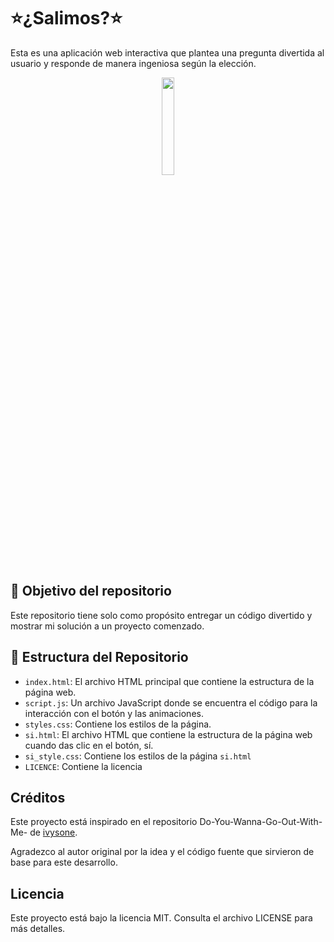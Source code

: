 # ⭐¿Salimos?⭐
Esta es una aplicación web interactiva que plantea una pregunta divertida al usuario y responde de manera ingeniosa según la elección.

<div align="center">
  <img src="https://media4.giphy.com/media/v1.Y2lkPTc5MGI3NjExM2liZzhpZzZ5bnBvemp1c2lhcTd0aDVrZXEwZnE3eDN4cDYya21kaiZlcD12MV9pbnRlcm5hbF9naWZfYnlfaWQmY3Q9cw/IEm8kcqLVCctHJ1kWm/giphy.gif" width="20%" />
</div>


## 🎯 Objetivo del repositorio
Este repositorio tiene solo como propósito entregar un código divertido y mostrar mi solución a un proyecto comenzado.

## 📁 Estructura del Repositorio

- `index.html`: El archivo HTML principal que contiene la estructura de la página web.
- `script.js`: Un archivo JavaScript donde se encuentra el código para la interacción con el botón y las animaciones. 
- `styles.css`: Contiene los estilos de la página.
- `si.html`: El archivo HTML que contiene la estructura de la página web cuando das clic en el botón, sí.
- `si_style.css`: Contiene los estilos de la página `si.html`
- `LICENCE`: Contiene la licencia

## Créditos
Este proyecto está inspirado en el repositorio Do-You-Wanna-Go-Out-With-Me- de [ivysone](https://github.com/ivysone). 

Agradezco al autor original por la idea y el código fuente que sirvieron de base para este desarrollo.

## Licencia
Este proyecto está bajo la licencia MIT. Consulta el archivo LICENSE para más detalles.​
